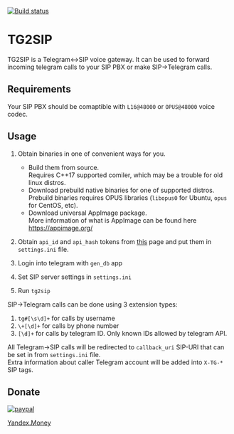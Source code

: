 [![Build status](https://github.com/Infactum/tg2sip/workflows/CI/badge.svg)](https://github.com/Infactum/tg2sip/actions)

# TG2SIP

TG2SIP is a Telegram<->SIP voice gateway. It can be used to forward incoming telegram calls to your SIP PBX or make SIP->Telegram calls.

## Requirements

Your SIP PBX should be comaptible with `L16@48000` or `OPUS@48000` voice codec.

## Usage

1. Obtain binaries in one of convenient ways for you.
   *  Build them from source.  
      Requires C++17 supported comiler, which may be a trouble for old linux distros.
   *  Download prebuild native binaries for one of supported distros.  
      Prebuild binaries requires OPUS libraries (`libopus0` for Ubuntu, `opus` for CentOS, etc).
   *  Download universal AppImage package.  
      More information of what is AppImage can be found here https://appimage.org/
      
2. Obtain `api_id` and `api_hash` tokens from [this](https://my.telegram.org) page and put them in `settings.ini` file.
3. Login into telegram with `gen_db` app
4. Set SIP server settings in `settings.ini`
5. Run `tg2sip`

SIP->Telegram calls can be done using 3 extension types:

1. `tg#[\s\d]+` for calls by username
2. `\+[\d]+` for calls by phone number
3. `[\d]+` for calls by telegram ID. Only known IDs allowed by telegram API.

All Telegram->SIP calls will be redirected to `callback_uri` SIP-URI that can be set in from `settings.ini` file.  
Extra information about caller Telegram account will be added into `X-TG-*` SIP tags.

## Donate

[![paypal](https://www.paypalobjects.com/en_US/i/btn/btn_donateCC_LG.gif)](https://www.paypal.com/cgi-bin/webscr?cmd=_donations&business=755FZWPRC9YGL&lc=US&item_name=TG2SIP&currency_code=USD&bn=PP%2dDonationsBF%3abtn_donateCC_LG%2egif%3aNonHosted)

[Yandex.Money](https://yasobe.ru/na/tg2sip)
